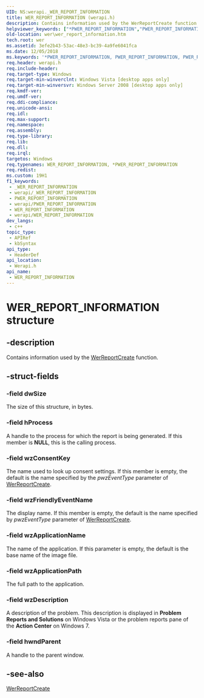 ```yaml
---
UID: NS:werapi._WER_REPORT_INFORMATION
title: WER_REPORT_INFORMATION (werapi.h)
description: Contains information used by the WerReportCreate function.
helpviewer_keywords: ["*PWER_REPORT_INFORMATION","PWER_REPORT_INFORMATION","PWER_REPORT_INFORMATION structure pointer [Windows Error Reporting]","WER_REPORT_INFORMATION","WER_REPORT_INFORMATION structure [Windows Error Reporting]","base.wer_report_information","wer.wer_report_information","werapi/PWER_REPORT_INFORMATION","werapi/WER_REPORT_INFORMATION"]
old-location: wer\wer_report_information.htm
tech.root: wer
ms.assetid: 3efe2b43-53ac-48e3-bc39-4a9fe6041fca
ms.date: 12/05/2018
ms.keywords: '*PWER_REPORT_INFORMATION, PWER_REPORT_INFORMATION, PWER_REPORT_INFORMATION structure pointer [Windows Error Reporting], WER_REPORT_INFORMATION, WER_REPORT_INFORMATION structure [Windows Error Reporting], base.wer_report_information, wer.wer_report_information, werapi/PWER_REPORT_INFORMATION, werapi/WER_REPORT_INFORMATION'
req.header: werapi.h
req.include-header: 
req.target-type: Windows
req.target-min-winverclnt: Windows Vista [desktop apps only]
req.target-min-winversvr: Windows Server 2008 [desktop apps only]
req.kmdf-ver: 
req.umdf-ver: 
req.ddi-compliance: 
req.unicode-ansi: 
req.idl: 
req.max-support: 
req.namespace: 
req.assembly: 
req.type-library: 
req.lib: 
req.dll: 
req.irql: 
targetos: Windows
req.typenames: WER_REPORT_INFORMATION, *PWER_REPORT_INFORMATION
req.redist: 
ms.custom: 19H1
f1_keywords:
 - _WER_REPORT_INFORMATION
 - werapi/_WER_REPORT_INFORMATION
 - PWER_REPORT_INFORMATION
 - werapi/PWER_REPORT_INFORMATION
 - WER_REPORT_INFORMATION
 - werapi/WER_REPORT_INFORMATION
dev_langs:
 - c++
topic_type:
 - APIRef
 - kbSyntax
api_type:
 - HeaderDef
api_location:
 - Werapi.h
api_name:
 - WER_REPORT_INFORMATION
---
```


# WER_REPORT_INFORMATION structure


## -description

Contains information used by the <a href="https://docs.microsoft.com/windows/desktop/api/werapi/nf-werapi-werreportcreate">WerReportCreate</a> function.

## -struct-fields

### -field dwSize

The size of this structure, in bytes.

### -field hProcess

A handle to the process for which the report is being generated. If this member is <b>NULL</b>, this is the calling process.

### -field wzConsentKey

The name used to look up consent settings. If this member is empty, the default is the name specified by the <i>pwzEventType</i> parameter of <a href="https://docs.microsoft.com/windows/desktop/api/werapi/nf-werapi-werreportcreate">WerReportCreate</a>.

### -field wzFriendlyEventName

The display name. If this member is empty, the default is the name specified by <i>pwzEventType</i> parameter of <a href="https://docs.microsoft.com/windows/desktop/api/werapi/nf-werapi-werreportcreate">WerReportCreate</a>.

### -field wzApplicationName

The name of the application. If this parameter is empty, the default is the base name of the image file.

### -field wzApplicationPath

The full path to the application.

### -field wzDescription

A description of the problem. This description is displayed in <b>Problem Reports and Solutions</b> on Windows Vista or the problem reports pane of the <b>Action Center</b> on Windows 7.

### -field hwndParent

A handle to the parent window.

## -see-also

<a href="https://docs.microsoft.com/windows/desktop/api/werapi/nf-werapi-werreportcreate">WerReportCreate</a>

